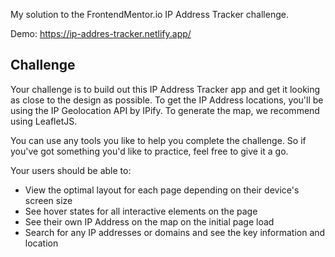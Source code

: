 

My solution to the FrontendMentor.io IP Address Tracker challenge.

Demo: https://ip-addres-tracker.netlify.app/

## Challenge
    
<p>Your challenge is to build out this IP Address Tracker app and get it looking as close to the design as possible. To get the IP Address locations, you'll be using the IP Geolocation API by IPify. To generate the map, we recommend using LeafletJS.<p/>

You can use any tools you like to help you complete the challenge. So if you've got something you'd like to practice, feel free to give it a go.

Your users should be able to:

* View the optimal layout for each page depending on their device's screen size
* See hover states for all interactive elements on the page
* See their own IP Address on the map on the initial page load
* Search for any IP addresses or domains and see the key information and location
